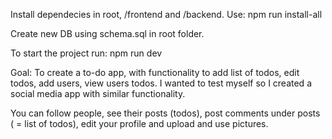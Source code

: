 Install dependecies in root, /frontend and /backend.
Use: npm run install-all

Create new DB using schema.sql in root folder.

To start the project run:
npm run dev

Goal: To create a to-do app, with functionality to add list of todos, edit todos, add users, view users todos. I wanted to test myself so I created a social media app with similar functionality.

You can follow people, see their posts (todos), post comments under posts ( = list of todos), edit your profile and upload and use pictures.
